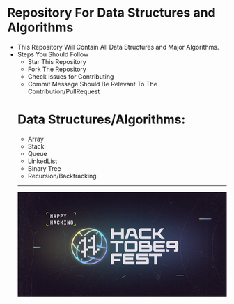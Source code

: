 <h1>Repository For Data Structures and Algorithms</h1> 
<ul>
<li>This Repository Will Contain All Data Structures and Major Algorithms.</li>
<li> Steps You Should Follow
<ul>
<li>Star This Repository</li>
<li>Fork The Repository</li>
<li>Check Issues for Contributing</li>
<li>Commit Message Should Be Relevant To The Contribution/PullRequest</li>
</li>
</ul>
<h1>Data Structures/Algorithms:</h1> 
<ul>
<li>Array</li>
<li>Stack</li>
<li>Queue</li>
<li>LinkedList</li>
<li>Binary Tree</li>
</ul>
<ul><li>Recursion/Backtracking</li></ul>
<hr>
<p align="center"><img src = "res/res1.jpg"></p>
